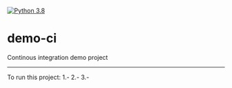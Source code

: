 [![Python 3.8](https://github.com/juanedmr/demo-ci/actions/workflows/main.yml/badge.svg)](https://github.com/juanedmr/demo-ci/actions/workflows/main.yml)

# demo-ci
Continous integration demo project

----------------------------------------------------
To run this project:
1.-
2.-
3.-
